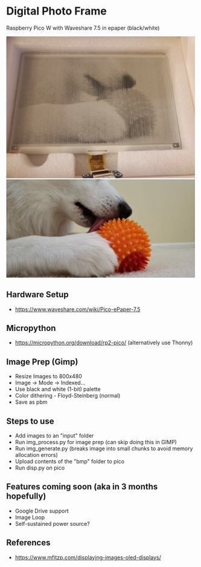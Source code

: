 # Digital Photo Frame

Raspberry Pico W with Waveshare 7.5 in epaper (black/white)

<p float="left">
  <img src="rem_images/20230111_210927.jpg" width="500" />
  <img src="rem_images/IMG-20200725-WA0000.jpg" width="500" /> 
</p>

## Hardware Setup
- https://www.waveshare.com/wiki/Pico-ePaper-7.5 

## Micropython
- https://micropython.org/download/rp2-pico/ (alternatively use Thonny)

## Image Prep (Gimp)
- Resize Images to 800x480
- Image -> Mode -> Indexed... 
- Use black and white (1-bit) palette 
- Color dithering - Floyd-Steinberg (normal)
- Save as pbm

## Steps to use
- Add images to an "input" folder
- Run img_process.py for image prep (can skip doing this in GIMP)
- Run img_generate.py (breaks image into small chunks to avoid memory allocation errors)
- Upload contents of the "bmp" folder to pico
- Run disp.py on pico 

## Features coming soon (aka in 3 months hopefully) 
- Google Drive support
- Image Loop
- Self-sustained power source?

## References 
- https://www.mfitzp.com/displaying-images-oled-displays/ 
